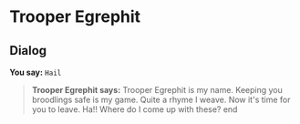 # Trooper Egrephit


## Dialog

**You say:** `Hail`



>**Trooper Egrephit says:** Trooper Egrephit is my name.  Keeping you broodlings safe is my game.  Quite a rhyme I weave.  Now it's time for you to leave.  Ha!! Where do I come up with these?
end





